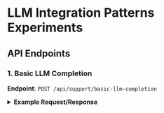 # LLM Integration Patterns Experiments

## API Endpoints

### 1. Basic LLM Completion

**Endpoint**: `POST /api/support/basic-llm-completion`

<details>
<summary><strong>Example Request/Response</strong></summary>

**Example Request**
```json
{
  "message": "How can I return a product that I purchased?"
}
```

**Example Response**
```json
{
  "reply": "To return a product, please check the retailer's return policy for instructions. Typically, you will need to provide proof of purchase and return the item in its original packaging within a specified time frame."
}
```
</details>
